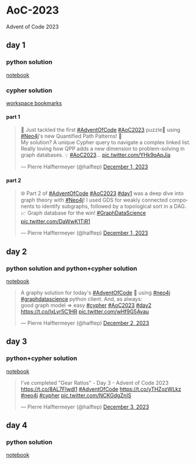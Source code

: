 # AoC-2023
Advent of Code 2023

## day 1

### python solution

[notebook](day01/day01.ipynb)

### cypher solution

[workspace bookmarks](day01/day_01_neo4j_workspace_bookmarks.csv)

#### part 1

<blockquote class="twitter-tweet" data-theme="dark"><p lang="en" dir="ltr">🎉 Just tackled the first <a href="https://twitter.com/hashtag/AdventOfCode?src=hash&amp;ref_src=twsrc%5Etfw">#AdventOfCode</a> <a href="https://twitter.com/hashtag/AoC2023?src=hash&amp;ref_src=twsrc%5Etfw">#AoC2023</a> puzzle🧩 using <a href="https://twitter.com/hashtag/Neo4j?src=hash&amp;ref_src=twsrc%5Etfw">#Neo4j</a>&#39;s new Quantified Path Patterns! 🚀<br>My solution? A unique Cypher query to navigate a complex linked list. Really loving how QPP adds a new dimension to problem-solving in graph databases. 💡 <a href="https://twitter.com/hashtag/AoC2023?src=hash&amp;ref_src=twsrc%5Etfw">#AoC2023</a>… <a href="https://t.co/YHk9qApJia">pic.twitter.com/YHk9qApJia</a></p>&mdash; Pierre Halftermeyer (@halftep) <a href="https://twitter.com/halftep/status/1730620772828303525?ref_src=twsrc%5Etfw">December 1, 2023</a></blockquote>

#### part 2

<blockquote class="twitter-tweet" data-theme="dark"><p lang="en" dir="ltr"><p lang="en" dir="ltr">🌐 Part 2 of <a href="https://twitter.com/hashtag/AdventOfCode?src=hash&amp;ref_src=twsrc%5Etfw">#AdventOfCode</a> <a href="https://twitter.com/hashtag/AoC2023?src=hash&amp;ref_src=twsrc%5Etfw">#AoC2023</a> <a href="https://twitter.com/hashtag/day1?src=hash&amp;ref_src=twsrc%5Etfw">#day1</a> was a deep dive into graph theory with <a href="https://twitter.com/hashtag/Neo4j?src=hash&amp;ref_src=twsrc%5Etfw">#Neo4j</a>! I used GDS for weakly connected components to identify subgraphs, followed by a topological sort in a DAG. 📈 Graph database for the win! <a href="https://twitter.com/hashtag/GraphDataScience?src=hash&amp;ref_src=twsrc%5Etfw">#GraphDataScience</a> <a href="https://t.co/DaWwK1TiR1">pic.twitter.com/DaWwK1TiR1</a></p>&mdash; Pierre Halftermeyer (@halftep) <a href="https://twitter.com/halftep/status/1730620951392289213?ref_src=twsrc%5Etfw">December 1, 2023</a></blockquote>

## day 2

### python solution and python+cypher solution

[notebook](day02/day02.ipynb)

<blockquote class="twitter-tweet" data-media-max-width="560"><p lang="en" dir="ltr">A graphy solution for today&#39;s <a href="https://twitter.com/hashtag/AdventOfCode?src=hash&amp;ref_src=twsrc%5Etfw">#AdventOfCode</a> 🧩 using <a href="https://twitter.com/hashtag/neo4j?src=hash&amp;ref_src=twsrc%5Etfw">#neo4j</a> <a href="https://twitter.com/hashtag/graphdatascience?src=hash&amp;ref_src=twsrc%5Etfw">#graphdatascience</a> python client. And, as always:<br>good graph model =&gt; easy <a href="https://twitter.com/hashtag/cypher?src=hash&amp;ref_src=twsrc%5Etfw">#cypher</a> <a href="https://twitter.com/hashtag/AoC2023?src=hash&amp;ref_src=twsrc%5Etfw">#AoC2023</a> <a href="https://twitter.com/hashtag/day2?src=hash&amp;ref_src=twsrc%5Etfw">#day2</a> <a href="https://t.co/IxLyr5C1HR">https://t.co/IxLyr5C1HR</a> <a href="https://t.co/wHf9G5Avau">pic.twitter.com/wHf9G5Avau</a></p>&mdash; Pierre Halftermeyer (@halftep) <a href="https://twitter.com/halftep/status/1730965395970937311?ref_src=twsrc%5Etfw">December 2, 2023</a></blockquote>

## day 3

### python+cypher solution

[notebook](day03/day03.ipynb)

<blockquote class="twitter-tweet" data-media-max-width="560"><p lang="en" dir="ltr">I&#39;ve completed &quot;Gear Ratios&quot; - Day 3 - Advent of Code 2023 <a href="https://t.co/8AL7FIwdI1">https://t.co/8AL7FIwdI1</a> <a href="https://twitter.com/hashtag/AdventOfCode?src=hash&amp;ref_src=twsrc%5Etfw">#AdventOfCode</a> <a href="https://t.co/yTHZozWLkz">https://t.co/yTHZozWLkz</a> <a href="https://twitter.com/hashtag/neo4j?src=hash&amp;ref_src=twsrc%5Etfw">#neo4j</a> <a href="https://twitter.com/hashtag/cypher?src=hash&amp;ref_src=twsrc%5Etfw">#cypher</a> <a href="https://t.co/NCKGdgZnIS">pic.twitter.com/NCKGdgZnIS</a></p>&mdash; Pierre Halftermeyer (@halftep) <a href="https://twitter.com/halftep/status/1731356977635172830?ref_src=twsrc%5Etfw">December 3, 2023</a></blockquote>

## day 4

### python solution

[notebook](day04/day04.ipynb)